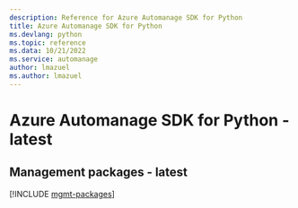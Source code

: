 ```yaml
---
description: Reference for Azure Automanage SDK for Python
title: Azure Automanage SDK for Python
ms.devlang: python
ms.topic: reference
ms.data: 10/21/2022
ms.service: automanage
author: lmazuel
ms.author: lmazuel
---
```

# Azure Automanage SDK for Python - latest

## Management packages - latest
[!INCLUDE [mgmt-packages](automanage-mgmt-index.md)]